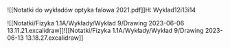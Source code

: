 ![[Notatki do wykładów optyka falowa 2021.pdf]]H: Wyklad12i13i14

![[Notatki/Fizyka 1.1A/Wykłady/Wykład 9/Drawing 2023-06-06 13.11.21.excalidraw]]![[Notatki/Fizyka 1.1A/Wykłady/Wykład 9/Drawing 2023-06-13 13.18.27.excalidraw]]
